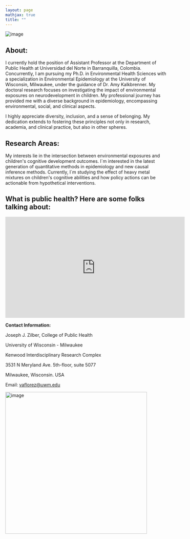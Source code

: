 ```yaml
---
layout: page
mathjax: true
title: ""
---
```



 
 ![image](https://github.com/victorflorez/victorflorez.github.io/assets/100101223/409ac24f-844a-4d70-981e-3db3f82789d9)



  
## About:
I currently hold the position of Assistant Professor at the Department of Public Health at Universidad del Norte in Barranquilla, Colombia. Concurrently, I am pursuing my Ph.D. in Environmental Health Sciences with a specialization in Environmental Epidemiology at the University of Wisconsin, Milwaukee, under the guidance of Dr. Amy Kalkbrenner. My doctoral research focuses on investigating the impact of environmental exposures on neurodevelopment in children. My professional journey has provided me with a diverse background in epidemiology, encompassing environmental, social, and clinical aspects.

I highly appreciate diversity, inclusion, and a sense of belonging. My dedication extends to fostering these principles not only in research, academia, and clinical practice, but also in other spheres.


## Research Areas:
My interests lie in the intersection between environmental exposures and children's cognitive development outcomes. I´m interested in the latest generation of quantitative methods in epidemiology and new causal inference methods. Currently, I´m studying the effect of heavy metal mixtures on children's cognitive abilities and how policy actions can be actionable from hypothetical interventions. 




## What is public health? Here are some folks talking about:

<iframe width="560" height="315" src="https://www.youtube.com/embed/citkbBNd6FY" frameborder="0" allowfullscreen></iframe>





   **Contact Information:**
   
   
   Joseph J. Zilber, College of Public Health
   
   University of Wisconsin - Milwaukee
   
   Kenwood Interdisciplinary Research Complex
   
   3531 N Meryland Ave. 5th-floor, suite 5077
   
   Milwaukee, Wisconsin. USA
   
   Email: vaflorez@uwm.edu
   
   <img width="442" alt="image" src="https://github.com/victorflorez/victorflorez.github.io/assets/100101223/67a72952-e351-41ac-b0d8-aebfe0c7fcf8">

   
